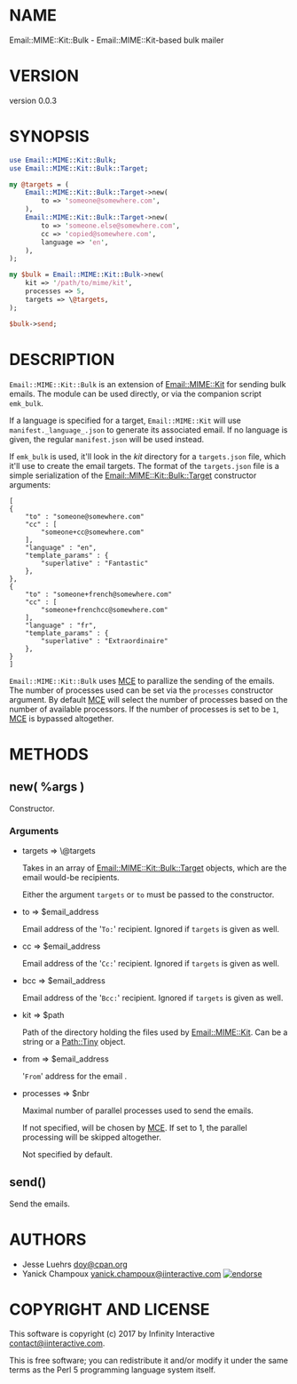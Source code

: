 # NAME

Email::MIME::Kit::Bulk - Email::MIME::Kit-based bulk mailer

# VERSION

version 0.0.3

# SYNOPSIS

```perl
use Email::MIME::Kit::Bulk;
use Email::MIME::Kit::Bulk::Target;

my @targets = (
    Email::MIME::Kit::Bulk::Target->new(
        to => 'someone@somewhere.com',
    ),
    Email::MIME::Kit::Bulk::Target->new(
        to => 'someone.else@somewhere.com',
        cc => 'copied@somewhere.com',
        language => 'en',
    ),
);

my $bulk = Email::MIME::Kit::Bulk->new(
    kit => '/path/to/mime/kit',
    processes => 5,
    targets => \@targets,
);

$bulk->send;
```

# DESCRIPTION

`Email::MIME::Kit::Bulk` is an extension of [Email::MIME::Kit](https://metacpan.org/pod/Email::MIME::Kit) for sending
bulk emails. The module can be used directly, or via the 
companion script `emk_bulk`.

If a language is specified for a target, `Email::MIME::Kit` will use
`manifest._language_.json` to generate its associated email. If no language 
is given, the regular `manifest.json` will be used instead.

If `emk_bulk` is used, it'll look in the _kit_ directory for a
`targets.json` file, which it'll use to create the email targets.
The format of the `targets.json` file is a simple serialization of
the [Email::MIME::Kit::Bulk::Target](https://metacpan.org/pod/Email::MIME::Kit::Bulk::Target) constructor arguments:

```
[
{
    "to" : "someone@somewhere.com"
    "cc" : [
        "someone+cc@somewhere.com"
    ],
    "language" : "en",
    "template_params" : {
        "superlative" : "Fantastic"
    },
},
{
    "to" : "someone+french@somewhere.com"
    "cc" : [
        "someone+frenchcc@somewhere.com"
    ],
    "language" : "fr",
    "template_params" : {
        "superlative" : "Extraordinaire"
    },
}
]
```

`Email::MIME::Kit::Bulk` uses [MCE](https://metacpan.org/pod/MCE) to parallize the sending of the emails.
The number of processes used can be set via the `processes` constructor 
argument.  By default [MCE](https://metacpan.org/pod/MCE) will select the number of processes based on
the number of available
processors. If the number of processes is set to be `1`, [MCE](https://metacpan.org/pod/MCE) is bypassed 
altogether.

# METHODS

## new( %args ) 

Constructor.

### Arguments

- targets => \\@targets

    Takes in an array of [Email::MIME::Kit::Bulk::Target](https://metacpan.org/pod/Email::MIME::Kit::Bulk::Target) objects,
    which are the email would-be recipients.

    Either the argument `targets` or `to` must be passed to the constructor.

- to => $email\_address

    Email address of the '`To:`' recipient. Ignored if `targets` is given as well.

- cc => $email\_address

    Email address of the '`Cc:`' recipient. Ignored if `targets` is given as well.

- bcc => $email\_address

    Email address of the '`Bcc:`' recipient. Ignored if `targets` is given as well.

- kit => $path

    Path of the directory holding the files used by [Email::MIME::Kit](https://metacpan.org/pod/Email::MIME::Kit).
    Can be a string or a [Path::Tiny](https://metacpan.org/pod/Path::Tiny) object.

- from => $email\_address

    '`From`' address for the email .

- processes => $nbr

    Maximal number of parallel processes used to send the emails.

    If not specified, will be chosen by [MCE](https://metacpan.org/pod/MCE).
    If set to 1, the parallel processing will be skipped
    altogether.

    Not specified by default.

## send()

Send the emails.

# AUTHORS

- Jesse Luehrs    <doy@cpan.org>
- Yanick Champoux <yanick.champoux@iinteractive.com> [![endorse](http://api.coderwall.com/yanick/endorsecount.png)](http://coderwall.com/yanick)

# COPYRIGHT AND LICENSE

This software is copyright (c) 2017 by Infinity Interactive <contact@iinteractive.com>.

This is free software; you can redistribute it and/or modify it under
the same terms as the Perl 5 programming language system itself.
